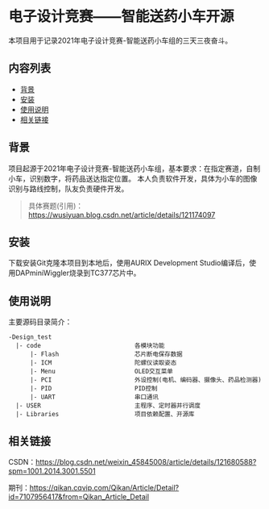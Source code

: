 电子设计竞赛——智能送药小车开源
=========
本项目用于记录2021年电子设计竞赛-智能送药小车组的三天三夜奋斗。
## 内容列表

- [背景](##背景)
- [安装](##安装)
- [使用说明](##使用说明)
- [相关链接](##相关链接)

## 背景
项目起源于2021年电子设计竞赛-智能送药小车组，基本要求：在指定赛道，自制小车，识别数字，将药品送达指定位置。
本人负责软件开发，具体为小车的图像识别与路线控制，队友负责硬件开发。
> 具体赛题(引用)：https://wusiyuan.blog.csdn.net/article/details/121174097


## 安装
下载安装Git克隆本项目到本地后，使用AURIX Development Studio编译后，使用DAPminiWiggler烧录到TC377芯片中。

## 使用说明
主要源码目录简介：
```
-Design_test
  |- code                          各模块功能
      |- Flash                     芯片断电保存数据
      |- ICM                       陀螺仪读取姿态
      |- Menu                      OLED交互菜单
      |- PCI                       外设控制(电机、编码器、摄像头、药品检测器)
      |- PID                       PID控制
      |- UART                      串口通讯
  |- USER                          主程序、定时器并行调度
  |- Libraries                     项目依赖配置、开源库
```

## 相关链接

CSDN：https://blog.csdn.net/weixin_45845008/article/details/121680588?spm=1001.2014.3001.5501

期刊：https://qikan.cqvip.com/Qikan/Article/Detail?id=7107956417&from=Qikan_Article_Detail
